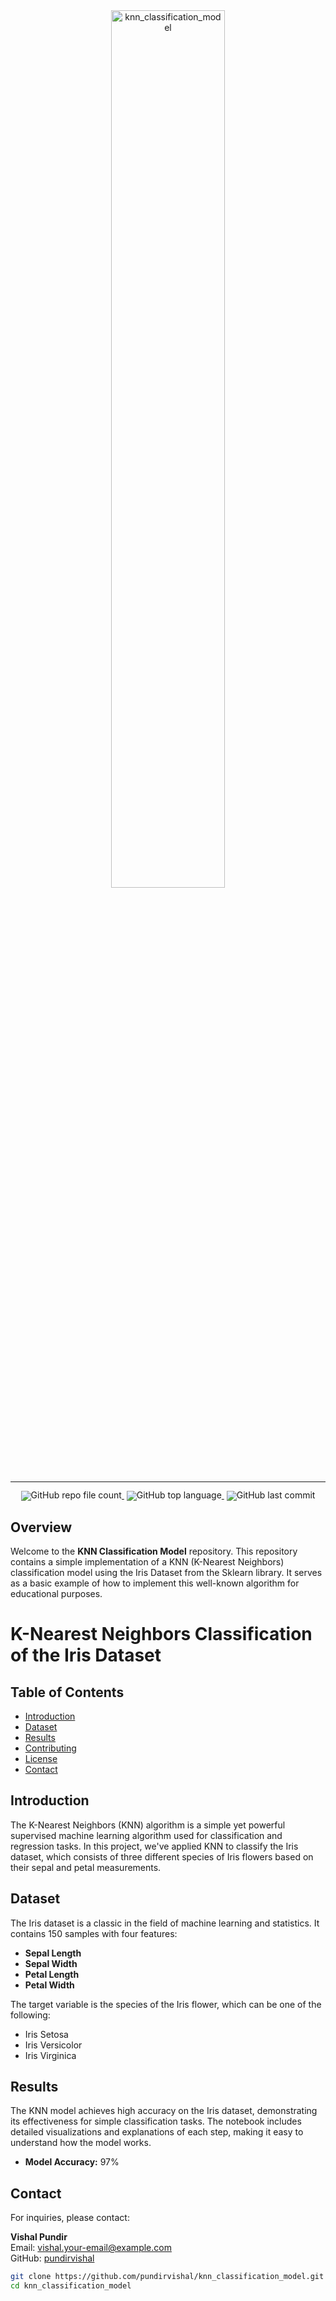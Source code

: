 <!-- markdownlint-disable first-line-h1 -->
<!-- markdownlint-disable html -->
<!-- markdownlint-disable no-duplicate-header -->
<div align="center">
<img src="https://avatars.githubusercontent.com/u/76160435?v=4" width="60%" alt="knn_classification_model" />
</div>
<hr>
<div align="center" style="line-height: 1;">
<a href="https://github.com/pundirvishal/knn_classification_model" target="_blank" style="margin: 2px;">
<img alt="GitHub repo file count" src="https://img.shields.io/github/directory-file-count/pundirvishal/knn_classification_model?style=for-the-badge" style="display: inline-block; vertical-align: middle;"/>
</a>
<a href="https://github.com/pundirvishal/knn_classification_model" target="_blank" style="margin: 2px;">
<img alt="GitHub top language" src="https://img.shields.io/github/languages/top/pundirvishal/knn_classification_model?style=for-the-badge" style="display: inline-block; vertical-align: middle;"/>
</a>
<a href="https://github.com/pundirvishal/knn_classification_model" target="_blank" style="margin: 2px;">
<img alt="GitHub last commit" src="https://img.shields.io/github/last-commit/pundirvishal/knn_classification_model?style=for-the-badge" style="display: inline-block; vertical-align: middle;" />
</a>
</div>

## Overview

Welcome to the **KNN Classification Model** repository. This repository contains a simple implementation of a KNN (K-Nearest Neighbors) classification model using the Iris Dataset from the Sklearn library. It serves as a basic example of how to implement this well-known algorithm for educational purposes.

# K-Nearest Neighbors Classification of the Iris Dataset

## Table of Contents
- [Introduction](#introduction)
- [Dataset](#dataset)
- [Results](#results)
- [Contributing](#contributing)
- [License](#license)
- [Contact](#contact)

## Introduction
The K-Nearest Neighbors (KNN) algorithm is a simple yet powerful supervised machine learning algorithm used for classification and regression tasks. In this project, we've applied KNN to classify the Iris dataset, which consists of three different species of Iris flowers based on their sepal and petal measurements.

## Dataset
The Iris dataset is a classic in the field of machine learning and statistics. It contains 150 samples with four features:

- **Sepal Length**
- **Sepal Width**
- **Petal Length**
- **Petal Width**

The target variable is the species of the Iris flower, which can be one of the following:

- Iris Setosa
- Iris Versicolor
- Iris Virginica

## Results
The KNN model achieves high accuracy on the Iris dataset, demonstrating its effectiveness for simple classification tasks. The notebook includes detailed visualizations and explanations of each step, making it easy to understand how the model works.

- **Model Accuracy:** 97%

## Contact
For inquiries, please contact:

**Vishal Pundir**  
Email: [vishal.your-email@example.com](mailto:pundirvishal200317@gmail.com)  
GitHub: [pundirvishal](https://github.com/pundirvishal)



```bash
git clone https://github.com/pundirvishal/knn_classification_model.git
cd knn_classification_model